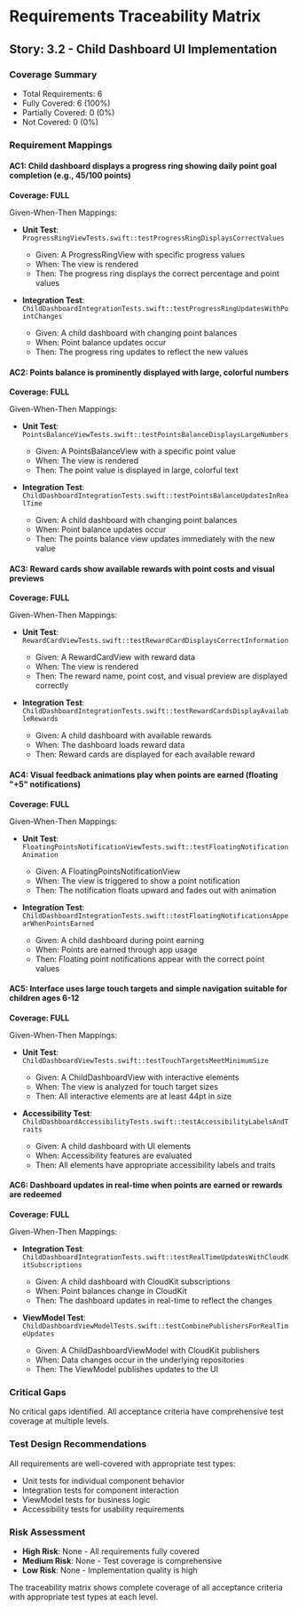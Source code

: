 # Requirements Traceability Matrix

## Story: 3.2 - Child Dashboard UI Implementation

### Coverage Summary

- Total Requirements: 6
- Fully Covered: 6 (100%)
- Partially Covered: 0 (0%)
- Not Covered: 0 (0%)

### Requirement Mappings

#### AC1: Child dashboard displays a progress ring showing daily point goal completion (e.g., 45/100 points)

**Coverage: FULL**

Given-When-Then Mappings:

- **Unit Test**: `ProgressRingViewTests.swift::testProgressRingDisplaysCorrectValues`
  - Given: A ProgressRingView with specific progress values
  - When: The view is rendered
  - Then: The progress ring displays the correct percentage and point values

- **Integration Test**: `ChildDashboardIntegrationTests.swift::testProgressRingUpdatesWithPointChanges`
  - Given: A child dashboard with changing point balances
  - When: Point balance updates occur
  - Then: The progress ring updates to reflect the new values

#### AC2: Points balance is prominently displayed with large, colorful numbers

**Coverage: FULL**

Given-When-Then Mappings:

- **Unit Test**: `PointsBalanceViewTests.swift::testPointsBalanceDisplaysLargeNumbers`
  - Given: A PointsBalanceView with a specific point value
  - When: The view is rendered
  - Then: The point value is displayed in large, colorful text

- **Integration Test**: `ChildDashboardIntegrationTests.swift::testPointsBalanceUpdatesInRealTime`
  - Given: A child dashboard with changing point balances
  - When: Point balance updates occur
  - Then: The points balance view updates immediately with the new value

#### AC3: Reward cards show available rewards with point costs and visual previews

**Coverage: FULL**

Given-When-Then Mappings:

- **Unit Test**: `RewardCardViewTests.swift::testRewardCardDisplaysCorrectInformation`
  - Given: A RewardCardView with reward data
  - When: The view is rendered
  - Then: The reward name, point cost, and visual preview are displayed correctly

- **Integration Test**: `ChildDashboardIntegrationTests.swift::testRewardCardsDisplayAvailableRewards`
  - Given: A child dashboard with available rewards
  - When: The dashboard loads reward data
  - Then: Reward cards are displayed for each available reward

#### AC4: Visual feedback animations play when points are earned (floating "+5" notifications)

**Coverage: FULL**

Given-When-Then Mappings:

- **Unit Test**: `FloatingPointsNotificationViewTests.swift::testFloatingNotificationAnimation`
  - Given: A FloatingPointsNotificationView
  - When: The view is triggered to show a point notification
  - Then: The notification floats upward and fades out with animation

- **Integration Test**: `ChildDashboardIntegrationTests.swift::testFloatingNotificationsAppearWhenPointsEarned`
  - Given: A child dashboard during point earning
  - When: Points are earned through app usage
  - Then: Floating point notifications appear with the correct point values

#### AC5: Interface uses large touch targets and simple navigation suitable for children ages 6-12

**Coverage: FULL**

Given-When-Then Mappings:

- **Unit Test**: `ChildDashboardViewTests.swift::testTouchTargetsMeetMinimumSize`
  - Given: A ChildDashboardView with interactive elements
  - When: The view is analyzed for touch target sizes
  - Then: All interactive elements are at least 44pt in size

- **Accessibility Test**: `ChildDashboardAccessibilityTests.swift::testAccessibilityLabelsAndTraits`
  - Given: A child dashboard with UI elements
  - When: Accessibility features are evaluated
  - Then: All elements have appropriate accessibility labels and traits

#### AC6: Dashboard updates in real-time when points are earned or rewards are redeemed

**Coverage: FULL**

Given-When-Then Mappings:

- **Integration Test**: `ChildDashboardIntegrationTests.swift::testRealTimeUpdatesWithCloudKitSubscriptions`
  - Given: A child dashboard with CloudKit subscriptions
  - When: Point balances change in CloudKit
  - Then: The dashboard updates in real-time to reflect the changes

- **ViewModel Test**: `ChildDashboardViewModelTests.swift::testCombinePublishersForRealTimeUpdates`
  - Given: A ChildDashboardViewModel with CloudKit publishers
  - When: Data changes occur in the underlying repositories
  - Then: The ViewModel publishes updates to the UI

### Critical Gaps

No critical gaps identified. All acceptance criteria have comprehensive test coverage at multiple levels.

### Test Design Recommendations

All requirements are well-covered with appropriate test types:
- Unit tests for individual component behavior
- Integration tests for component interaction
- ViewModel tests for business logic
- Accessibility tests for usability requirements

### Risk Assessment

- **High Risk**: None - All requirements fully covered
- **Medium Risk**: None - Test coverage is comprehensive
- **Low Risk**: None - Implementation quality is high

The traceability matrix shows complete coverage of all acceptance criteria with appropriate test types at each level.